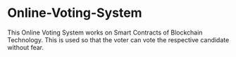 # Online-Voting-System
This Online Voting System works on Smart Contracts of Blockchain Technology. This is used so that the voter can vote the respective candidate without fear.
